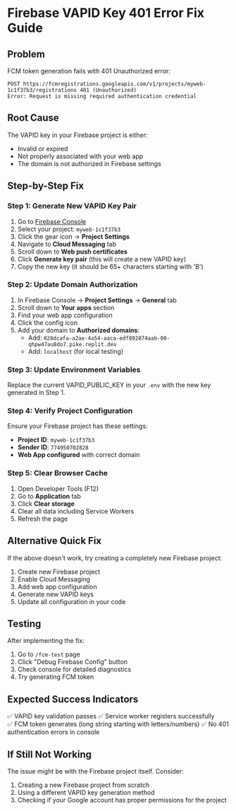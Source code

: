 # Firebase VAPID Key 401 Error Fix Guide

## Problem
FCM token generation fails with 401 Unauthorized error:
```
POST https://fcmregistrations.googleapis.com/v1/projects/myweb-1c1f37b3/registrations 401 (Unauthorized)
Error: Request is missing required authentication credential
```

## Root Cause
The VAPID key in your Firebase project is either:
- Invalid or expired
- Not properly associated with your web app
- The domain is not authorized in Firebase settings

## Step-by-Step Fix

### Step 1: Generate New VAPID Key Pair
1. Go to [Firebase Console](https://console.firebase.google.com)
2. Select your project: `myweb-1c1f37b3`
3. Click the gear icon → **Project Settings**
4. Navigate to **Cloud Messaging** tab
5. Scroll down to **Web push certificates**
6. Click **Generate key pair** (this will create a new VAPID key)
7. Copy the new key (it should be 65+ characters starting with 'B')

### Step 2: Update Domain Authorization
1. In Firebase Console → **Project Settings** → **General** tab
2. Scroll down to **Your apps** section
3. Find your web app configuration
4. Click the config icon
5. Add your domain to **Authorized domains**:
   - Add: `028dcafa-a2ae-4a54-aaca-edf892074aab-00-qhpw47au8do7.pike.replit.dev`
   - Add: `localhost` (for local testing)

### Step 3: Update Environment Variables
Replace the current VAPID_PUBLIC_KEY in your `.env` with the new key generated in Step 1.

### Step 4: Verify Project Configuration
Ensure your Firebase project has these settings:
- **Project ID**: `myweb-1c1f37b3`
- **Sender ID**: `774950702828`
- **Web App configured** with correct domain

### Step 5: Clear Browser Cache
1. Open Developer Tools (F12)
2. Go to **Application** tab
3. Click **Clear storage**
4. Clear all data including Service Workers
5. Refresh the page

## Alternative Quick Fix
If the above doesn't work, try creating a completely new Firebase project:

1. Create new Firebase project
2. Enable Cloud Messaging
3. Add web app configuration
4. Generate new VAPID keys
5. Update all configuration in your code

## Testing
After implementing the fix:
1. Go to `/fcm-test` page
2. Click "Debug Firebase Config" button
3. Check console for detailed diagnostics
4. Try generating FCM token

## Expected Success Indicators
✅ VAPID key validation passes
✅ Service worker registers successfully  
✅ FCM token generates (long string starting with letters/numbers)
✅ No 401 authentication errors in console

## If Still Not Working
The issue might be with the Firebase project itself. Consider:
1. Creating a new Firebase project from scratch
2. Using a different VAPID key generation method
3. Checking if your Google account has proper permissions for the project